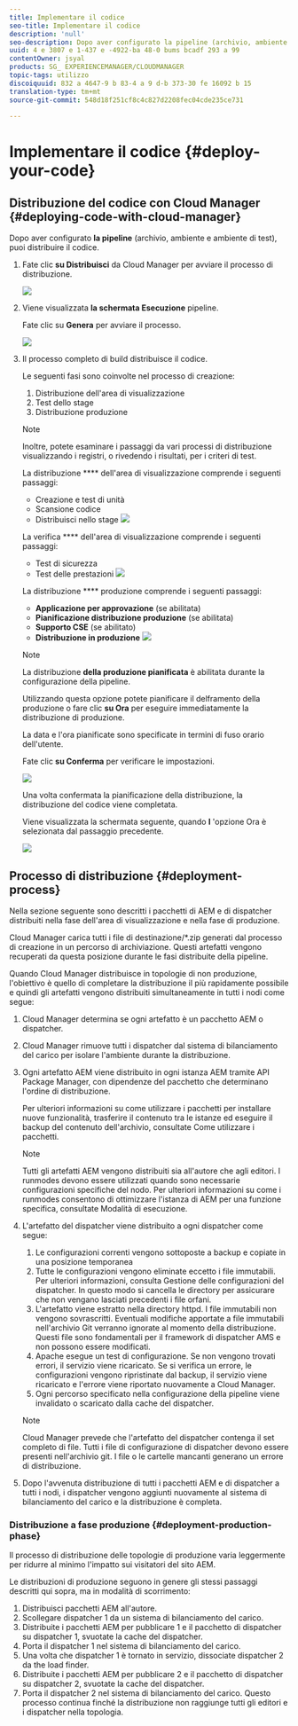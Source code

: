 ```yaml
---
title: Implementare il codice
seo-title: Implementare il codice
description: 'null'
seo-description: Dopo aver configurato la pipeline (archivio, ambiente e ambiente di test), puoi distribuire il codice. Segui questa pagina per saperne di più.
uuid: 4 e 3807 e 1-437 e -4922-ba 48-0 bums bcadf 293 a 99
contentOwner: jsyal
products: SG_ EXPERIENCEMANAGER/CLOUDMANAGER
topic-tags: utilizzo
discoiquuid: 832 a 4647-9 b 83-4 a 9 d-b 373-30 fe 16092 b 15
translation-type: tm+mt
source-git-commit: 548d18f251cf8c4c827d2208fec04cde235ce731

---
```



# Implementare il codice {#deploy-your-code}

## Distribuzione del codice con Cloud Manager {#deploying-code-with-cloud-manager}

Dopo aver configurato **la pipeline** (archivio, ambiente e ambiente di test), puoi distribuire il codice.

1. Fate clic **su Distribuisci** da Cloud Manager per avviare il processo di distribuzione.

   ![](assets/Deploy1.png)

1. Viene visualizzata **la schermata Esecuzione** pipeline.

   Fate clic su **Genera** per avviare il processo.

   ![](assets/Deploy2.png)

1. Il processo completo di build distribuisce il codice.

   Le seguenti fasi sono coinvolte nel processo di creazione:

   1. Distribuzione dell'area di visualizzazione
   1. Test dello stage
   1. Distribuzione produzione
   >[!NOTE]
   >
   >Inoltre, potete esaminare i passaggi da vari processi di distribuzione visualizzando i registri, o rivedendo i risultati, per i criteri di test.

   La distribuzione **** dell'area di visualizzazione comprende i seguenti passaggi:

   * Creazione e test di unità
   * Scansione codice
   * Distribuisci nello stage
   ![](assets/Stage_Deployment1.png)

   La verifica **** dell'area di visualizzazione comprende i seguenti passaggi:

   * Test di sicurezza
   * Test delle prestazioni
   ![](assets/Stage_Testing1.png)

   La distribuzione **** produzione comprende i seguenti passaggi:

   * **Applicazione per approvazione** (se abilitata)
   * **Pianificazione distribuzione produzione** (se abilitata)
   * **Supporto CSE** (se abilitato)
   * **Distribuzione in produzione**
   ![](assets/Prod_Deployment1.png)

   >[!NOTE]
   >
   >La distribuzione **della produzione pianificata** è abilitata durante la configurazione della pipeline.
   >
   >
   >Utilizzando questa opzione potete pianificare il delframento della produzione o fare clic **su Ora** per eseguire immediatamente la distribuzione di produzione.
   >
   >
   >La data e l'ora pianificate sono specificate in termini di fuso orario dell'utente.
   >
   >
   >Fate clic **su Conferma** per verificare le impostazioni.

   ![](assets/Production_Deployment1.png)

   Una volta confermata la pianificazione della distribuzione, la distribuzione del codice viene completata.

   Viene visualizzata la schermata seguente, quando **l** 'opzione Ora è selezionata dal passaggio precedente.

   ![](assets/Production_Deployment2.png)

## Processo di distribuzione {#deployment-process}

Nella sezione seguente sono descritti i pacchetti di AEM e di dispatcher distribuiti nella fase dell'area di visualizzazione e nella fase di produzione.

Cloud Manager carica tutti i file di destinazione/*.zip generati dal processo di creazione in un percorso di archiviazione. Questi artefatti vengono recuperati da questa posizione durante le fasi distribuite della pipeline.

Quando Cloud Manager distribuisce in topologie di non produzione, l'obiettivo è quello di completare la distribuzione il più rapidamente possibile e quindi gli artefatti vengono distribuiti simultaneamente in tutti i nodi come segue:

1. Cloud Manager determina se ogni artefatto è un pacchetto AEM o dispatcher.
1. Cloud Manager rimuove tutti i dispatcher dal sistema di bilanciamento del carico per isolare l'ambiente durante la distribuzione.
1. Ogni artefatto AEM viene distribuito in ogni istanza AEM tramite API Package Manager, con dipendenze del pacchetto che determinano l'ordine di distribuzione.

   Per ulteriori informazioni su come utilizzare i pacchetti per installare nuove funzionalità, trasferire il contenuto tra le istanze ed eseguire il backup del contenuto dell'archivio, consultate Come utilizzare i pacchetti.

   >[!NOTE]
   >
   >Tutti gli artefatti AEM vengono distribuiti sia all'autore che agli editori. I runmodes devono essere utilizzati quando sono necessarie configurazioni specifiche del nodo. Per ulteriori informazioni su come i runmodes consentono di ottimizzare l'istanza di AEM per una funzione specifica, consultate Modalità di esecuzione.

1. L'artefatto del dispatcher viene distribuito a ogni dispatcher come segue:

   1. Le configurazioni correnti vengono sottoposte a backup e copiate in una posizione temporanea
   1. Tutte le configurazioni vengono eliminate eccetto i file immutabili. Per ulteriori informazioni, consulta Gestione delle configurazioni del dispatcher. In questo modo si cancella le directory per assicurare che non vengano lasciati precedenti i file orfani.
   1. L'artefatto viene estratto nella directory httpd. I file immutabili non vengono sovrascritti. Eventuali modifiche apportate a file immutabili nell'archivio Git verranno ignorate al momento della distribuzione. Questi file sono fondamentali per il framework di dispatcher AMS e non possono essere modificati.
   1. Apache esegue un test di configurazione. Se non vengono trovati errori, il servizio viene ricaricato. Se si verifica un errore, le configurazioni vengono ripristinate dal backup, il servizio viene ricaricato e l'errore viene riportato nuovamente a Cloud Manager.
   1. Ogni percorso specificato nella configurazione della pipeline viene invalidato o scaricato dalla cache del dispatcher.
   >[!NOTE]
   >
   >Cloud Manager prevede che l'artefatto del dispatcher contenga il set completo di file. Tutti i file di configurazione di dispatcher devono essere presenti nell'archivio git. I file o le cartelle mancanti generano un errore di distribuzione.

1. Dopo l'avvenuta distribuzione di tutti i pacchetti AEM e di dispatcher a tutti i nodi, i dispatcher vengono aggiunti nuovamente al sistema di bilanciamento del carico e la distribuzione è completa.

### Distribuzione a fase produzione {#deployment-production-phase}

Il processo di distribuzione delle topologie di produzione varia leggermente per ridurre al minimo l'impatto sui visitatori del sito AEM.

Le distribuzioni di produzione seguono in genere gli stessi passaggi descritti qui sopra, ma in modalità di scorrimento:

1. Distribuisci pacchetti AEM all'autore.
1. Scollegare dispatcher 1 da un sistema di bilanciamento del carico.
1. Distribuite i pacchetti AEM per pubblicare 1 e il pacchetto di dispatcher su dispatcher 1, svuotate la cache del dispatcher.
1. Porta il dispatcher 1 nel sistema di bilanciamento del carico.
1. Una volta che dispatcher 1 è tornato in servizio, dissociate dispatcher 2 da the load finder.
1. Distribuite i pacchetti AEM per pubblicare 2 e il pacchetto di dispatcher su dispatcher 2, svuotate la cache del dispatcher.
1. Porta il dispatcher 2 nel sistema di bilanciamento del carico.
Questo processo continua finché la distribuzione non raggiunge tutti gli editori e i dispatcher nella topologia.


